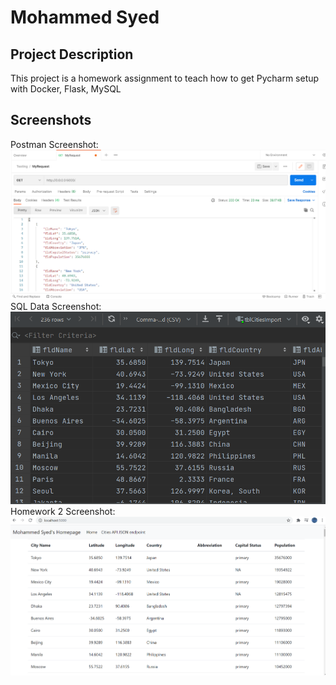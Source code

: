 # Mohammed Syed
## Project Description
This project is a homework assignment to teach how to get Pycharm setup with Docker, Flask, MySQL

## Screenshots
Postman Screenshot:
![postman request output](screenshots/postman1.png)
SQL Data Screenshot:
![pycharm data query](screenshots/218Screenshot1.png)
Homework 2 Screenshot:
![homework2 image](screenshots/218Screenshot2.png)
